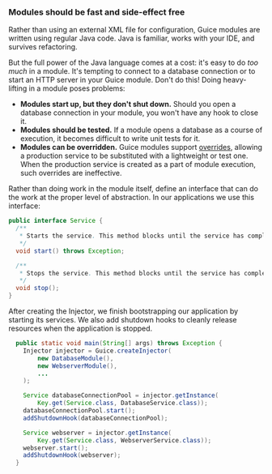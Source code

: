 ### Modules should be fast and side-effect free
Rather than using an external XML file for configuration, Guice modules are written using regular Java code. Java is familiar, works with your IDE, and survives refactoring.

But the full power of the Java language comes at a cost: it's easy to do _too much_ in a module. It's tempting to connect to a database connection or to start an HTTP server in your Guice module. Don't do this! Doing heavy-lifting in a module poses problems:
  * **Modules start up, but they don't shut down.** Should you open a database connection in your module, you won't have any hook to close it. 
  * **Modules should be tested.** If a module opens a database as a course of execution, it becomes difficult to write  unit tests for it.
  * **Modules can be overridden.** Guice modules support [overrides](http://google-guice.googlecode.com/svn/trunk/latest-javadoc/com/google/inject/util/Modules.html#override(com.google.inject.Module...)), allowing a production service to be substituted with a lightweight or test one. When the production service is created as a part of module execution, such overrides are ineffective.

Rather than doing work in the module itself, define an interface that can do the work at the proper level of abstraction. In our applications we use this interface:
```java
public interface Service {
  /**
   * Starts the service. This method blocks until the service has completely started.
   */
  void start() throws Exception;

  /**
   * Stops the service. This method blocks until the service has completely shut down.
   */
  void stop();
}
```
After creating the Injector, we finish bootstrapping our application by starting its services. We also add shutdown hooks to cleanly release resources when the application is stopped.
```java
  public static void main(String[] args) throws Exception {
    Injector injector = Guice.createInjector(
        new DatabaseModule(),
        new WebserverModule(),
        ...
    );

    Service databaseConnectionPool = injector.getInstance(
        Key.get(Service.class, DatabaseService.class));
    databaseConnectionPool.start();
    addShutdownHook(databaseConnectionPool);

    Service webserver = injector.getInstance(
        Key.get(Service.class, WebserverService.class));
    webserver.start();
    addShutdownHook(webserver);
  }
```